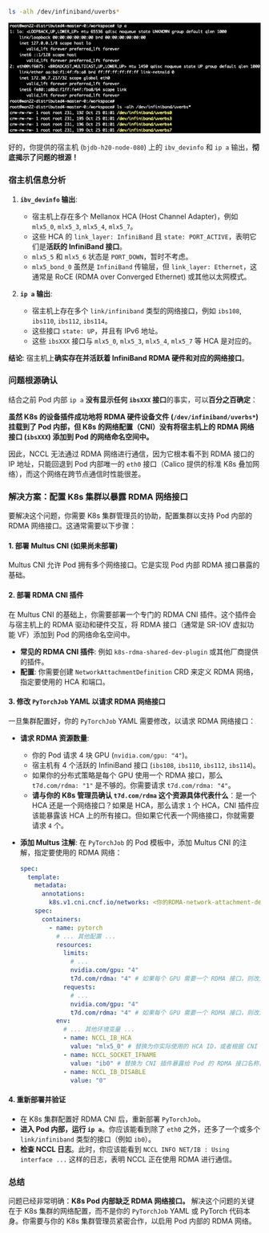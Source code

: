 ```bash
ls -alh /dev/infiniband/uverbs*
```

![image-20251025092241375](assets/image-20251025092241375.png)

好的，你提供的宿主机 (`bjdb-h20-node-080`) 上的 `ibv_devinfo` 和 `ip a` 输出，**彻底揭示了问题的根源！**

### 宿主机信息分析

1.  **`ibv_devinfo` 输出**:
    *   宿主机上存在多个 Mellanox HCA (Host Channel Adapter)，例如 `mlx5_0`, `mlx5_3`, `mlx5_4`, `mlx5_7`。
    *   这些 HCA 的 `link_layer: InfiniBand` 且 `state: PORT_ACTIVE`，表明它们是**活跃的 InfiniBand 接口**。
    *   `mlx5_5` 和 `mlx5_6` 状态是 `PORT_DOWN`，暂时不考虑。
    *   `mlx5_bond_0` 虽然是 `InfiniBand` 传输层，但 `link_layer: Ethernet`，这通常是 RoCE (RDMA over Converged Ethernet) 或其他以太网模式。

2.  **`ip a` 输出**:
    *   宿主机上存在多个 `link/infiniband` 类型的网络接口，例如 `ibs108`, `ibs110`, `ibs112`, `ibs114`。
    *   这些接口 `state: UP`，并且有 IPv6 地址。
    *   这些 `ibsXXX` 接口与 `mlx5_0`, `mlx5_3`, `mlx5_4`, `mlx5_7` 等 HCA 是对应的。

**结论**: 宿主机上**确实存在并活跃着 InfiniBand RDMA 硬件和对应的网络接口**。

### 问题根源确认

结合之前 Pod 内部 `ip a` **没有显示任何 `ibsXXX` 接口**的事实，可以**百分之百确定**：

**虽然 K8s 的设备插件成功地将 RDMA 硬件设备文件 (`/dev/infiniband/uverbs*`) 挂载到了 Pod 内部，但 K8s 的网络配置（CNI）没有将宿主机上的 RDMA 网络接口 (`ibsXXX`) 添加到 Pod 的网络命名空间中。**

因此，NCCL 无法通过 RDMA 网络进行通信，因为它根本看不到 RDMA 接口的 IP 地址，只能回退到 Pod 内部唯一的 `eth0` 接口（Calico 提供的标准 K8s 叠加网络），而这个网络在跨节点通信时性能很差。

### 解决方案：配置 K8s 集群以暴露 RDMA 网络接口

要解决这个问题，你需要 K8s 集群管理员的协助，配置集群以支持 Pod 内部的 RDMA 网络接口。这通常需要以下步骤：

#### 1. 部署 Multus CNI (如果尚未部署)

Multus CNI 允许 Pod 拥有多个网络接口。它是实现 Pod 内部 RDMA 接口暴露的基础。

#### 2. 部署 RDMA CNI 插件

在 Multus CNI 的基础上，你需要部署一个专门的 RDMA CNI 插件。这个插件会与宿主机上的 RDMA 驱动和硬件交互，将 RDMA 接口（通常是 SR-IOV 虚拟功能 VF）添加到 Pod 的网络命名空间中。

*   **常见的 RDMA CNI 插件**: 例如 `k8s-rdma-shared-dev-plugin` 或其他厂商提供的插件。
*   **配置**: 你需要创建 `NetworkAttachmentDefinition` CRD 来定义 RDMA 网络，指定要使用的 HCA 和端口。

#### 3. 修改 `PyTorchJob` YAML 以请求 RDMA 网络接口

一旦集群配置好，你的 `PyTorchJob` YAML 需要修改，以请求 RDMA 网络接口：

*   **请求 RDMA 资源数量**:
    *   你的 Pod 请求 4 块 GPU (`nvidia.com/gpu: "4"`)。
    *   宿主机有 4 个活跃的 InfiniBand 接口 (`ibs108`, `ibs110`, `ibs112`, `ibs114`)。
    *   如果你的分布式策略是每个 GPU 使用一个 RDMA 接口，那么 `t7d.com/rdma: "1"` 是不够的。你需要请求 `t7d.com/rdma: "4"`。
    *   **请与你的 K8s 管理员确认 `t7d.com/rdma` 这个资源具体代表什么**：是一个 HCA 还是一个网络接口？如果是 HCA，那么请求 `1` 个 HCA，CNI 插件应该能暴露该 HCA 上的所有接口。但如果它代表一个网络接口，你就需要请求 `4` 个。

*   **添加 Multus 注解**:
    在 `PyTorchJob` 的 Pod 模板中，添加 Multus CNI 的注解，指定要使用的 RDMA 网络：
    ```yaml
    spec:
      template:
        metadata:
          annotations:
            k8s.v1.cni.cncf.io/networks: <你的RDMA-network-attachment-definition-name> # 例如: "rdma-net"
        spec:
          containers:
            - name: pytorch
              # ... 其他配置 ...
              resources:
                limits:
                  # ...
                  nvidia.com/gpu: "4"
                  t7d.com/rdma: "4" # 如果每个 GPU 需要一个 RDMA 接口，则改为 4
                requests:
                  # ...
                  nvidia.com/gpu: "4"
                  t7d.com/rdma: "4" # 如果每个 GPU 需要一个 RDMA 接口，则改为 4
              env:
                # ... 其他环境变量 ...
                - name: NCCL_IB_HCA
                  value: "mlx5_0" # 替换为你实际使用的 HCA ID，或者根据 CNI 插件的配置来决定
                - name: NCCL_SOCKET_IFNAME
                  value: "ib0" # 替换为 CNI 插件暴露给 Pod 的 RDMA 接口名称，通常是 ib0 或 net1
                - name: NCCL_IB_DISABLE
                  value: "0"
    ```

#### 4. 重新部署并验证

*   在 K8s 集群配置好 RDMA CNI 后，重新部署 `PyTorchJob`。
*   **进入 Pod 内部，运行 `ip a`**。你应该能看到除了 `eth0` 之外，还多了一个或多个 `link/infiniband` 类型的接口（例如 `ib0`）。
*   **检查 NCCL 日志**。此时，你应该能看到 `NCCL INFO NET/IB : Using interface ...` 这样的日志，表明 NCCL 正在使用 RDMA 进行通信。

### 总结

问题已经非常明确：**K8s Pod 内部缺乏 RDMA 网络接口。** 解决这个问题的关键在于 K8s 集群的网络配置，而不是你的 `PyTorchJob` YAML 或 PyTorch 代码本身。你需要与你的 K8s 集群管理员紧密合作，以启用 Pod 内部的 RDMA 网络。